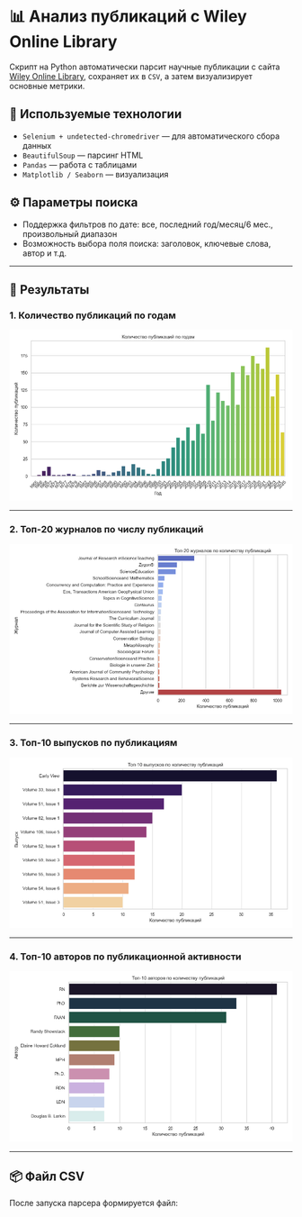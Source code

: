 # 📊 Анализ публикаций с Wiley Online Library

Скрипт на Python автоматически парсит научные публикации с сайта [Wiley Online Library](https://onlinelibrary.wiley.com), сохраняет их в `CSV`, а затем визуализирует основные метрики.

## 🧩 Используемые технологии

- `Selenium + undetected-chromedriver` — для автоматического сбора данных
- `BeautifulSoup` — парсинг HTML
- `Pandas` — работа с таблицами
- `Matplotlib / Seaborn` — визуализация

## ⚙️ Параметры поиска

- Поддержка фильтров по дате: все, последний год/месяц/6 мес., произвольный диапазон
- Возможность выбора поля поиска: заголовок, ключевые слова, автор и т.д.

---

## 📁 Результаты

### 1. Количество публикаций по годам

![Публикации по годам](result/publications_by_year.png)

---

### 2. Топ-20 журналов по числу публикаций

![Публикации по журналам](result/publications_by_journal.png)

---

### 3. Топ-10 выпусков по публикациям

![Публикации по выпускам](result/publications_by_issue.png)

---

### 4. Топ-10 авторов по публикационной активности

![Публикации по авторам](result/publications_by_author.png)

---

## 📦 Файл CSV

После запуска парсера формируется файл: